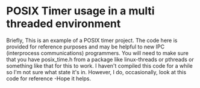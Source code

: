 # POSIX Timer usage in a multi threaded environment

Briefly, This is an example of a POSIX timer project. The code here is provided for reference purposes and may be helpful to new IPC (interprocess communications) programmers. You will need to make sure that you have posix_time.h from a package like linux-threads or pthreads or something like that for this to work. I haven't compiled this code for a while so I'm not sure what state it's in. However, I do, occasionally, look at this code for reference -Hope it helps.
